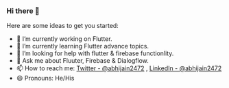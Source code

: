 ### Hi there 👋



Here are some ideas to get you started:

- 🔭 I’m currently working on Flutter.
- 🌱 I’m currently learning Flutter advance topics.
- 🤔 I’m looking for help with flutter & firebase functionlity.
- 💬 Ask me about Fluuter, Firebase & Dialogflow.
- 📫 How to reach me: [Twitter - @abhijain2472](https://twitter.com/abhijain2472) , [LinkedIn - @abhijain2472](https://www.linkedin.com/in/abhijain2472)
- 😄 Pronouns: He/His



